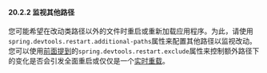 #### 20.2.2 监视其他路径

您可能希望在改动类路径以外的文件时重启或重新加载应用程序。为此，请使用`spring.devtools.restart.additional-paths`属性来配置其他路径以监视改动。您可以使用[前面提到](20.2.1.Excluding_resources.md)的`spring.devtools.restart.exclude`属性来控制额外路径下的变化是否会引发全面重启或仅仅是一个[实时重载](20.3.LiveReload.md)。
